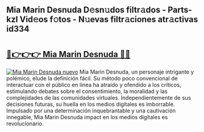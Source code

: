 ## Mia Marin Desnuda D𝚎sn𝚞dos filtr𝚊dos - Parts-kzI Vid𝚎os f𝚘tos - N𝚞evas filtr𝚊ciones atr𝚊ctivas id334

# <h2><a href="http://mb3krla.tromn.icu/?c=Mia+Marin+Desnuda">🔗👉👉👉 Mia Marin Desnuda 🔗🔗</a></h2>

[![Mia Marin Desnuda nuevo](https://i.imgur.com/pEAQMta.gif)](http://mb3krla.tromn.icu/?c=Mia+Marin+Desnuda)
Mia Marin Desnuda, un personaje intrigante y polémico, elude la definición fácil. Su método poco convencional de interactuar con el público en línea ha atraído y ofendido a los críticos, estimulando debates sobre el consentimiento, la moralidad y las complejidades de las comunidades virtuales. Independientemente de sus decisiones futuras, su huella en los medios digitales es imborrable. Impulsado por una determinación inquebrantable y una cautivación innegable, Mia Marin Desnuda impact en los medios digitales es revolucionario.
